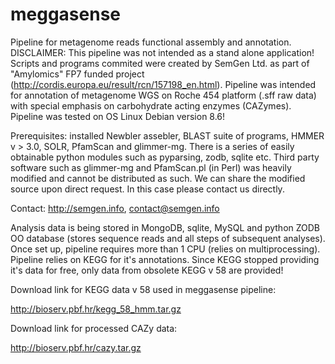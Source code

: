 # meggasense
Pipeline for metagenome reads functional assembly and annotation.
DISCLAIMER:
This pipeline was not intended as a stand alone application!
Scripts and programs commited were created by SemGen Ltd. as part of "Amylomics" FP7 funded project (http://cordis.europa.eu/result/rcn/157198_en.html).
Pipeline was intended for annotation of metagenome WGS on Roche 454 platform (.sff raw data) with special emphasis on carbohydrate acting enzymes (CAZymes).
Pipeline was tested on OS Linux Debian version 8.6!

Prerequisites: installed Newbler assebler, BLAST suite of programs, HMMER v > 3.0, SOLR, PfamScan and glimmer-mg. There is a series of easily obtainable python modules such as pyparsing, zodb, sqlite etc. Third party software such as glimmer-mg and PfamScan.pl (in Perl) was heavily modified and cannot be distributed as such. We can share the modified source upon direct request. In this case please contact us directly.

Contact: 
http://semgen.info, contact@semgen.info

Analysis data is being stored in MongoDB, sqlite, MySQL and python ZODB OO database (stores sequence reads and all steps of subsequent analyses).
Once set up, pipeline requires more than 1 CPU (relies on multiprocessing).
Pipeline relies on KEGG for it's annotations. Since KEGG stopped providing it's data for free, only data from obsolete KEGG v 58 are provided!

Download link for KEGG data v 58 used in meggasense pipeline:

http://bioserv.pbf.hr/kegg_58_hmm.tar.gz

Download link for processed CAZy data:

http://bioserv.pbf.hr/cazy.tar.gz





